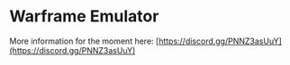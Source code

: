 # Warframe Emulator

More information for the moment here: [https://discord.gg/PNNZ3asUuY](https://discord.gg/PNNZ3asUuY)

